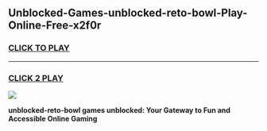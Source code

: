 
## Unblocked-Games-unblocked-reto-bowl-Play-Online-Free-x2f0r
<h3>
<a href="https://premium76.site?title=unblocked-reto-bowl&ref=26A">CLICK TO PLAY</a></h3>
<hr>

<h3>
<a href="https://premium76.site?title=unblocked-reto-bowl&ref=26A">CLICK 2 PLAY</a>
  
</h3>

<a href="https://premium76.site?title=unblocked-reto-bowl&ref=26A"><img src="https://clearcache.store/games.png"></a>


**unblocked-reto-bowl games unblocked: Your Gateway to Fun and Accessible Online Gaming**
